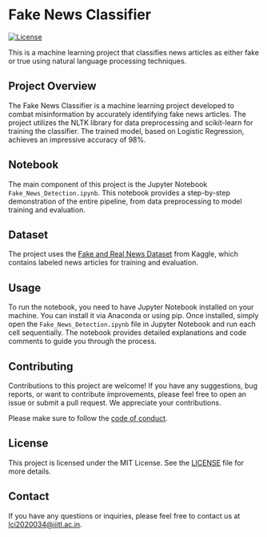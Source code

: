 # Fake News Classifier

[![License](https://img.shields.io/badge/license-MIT-blue.svg)](LICENSE)

This is a machine learning project that classifies news articles as either fake or true using natural language processing techniques.

## Project Overview

The Fake News Classifier is a machine learning project developed to combat misinformation by accurately identifying fake news articles. The project utilizes the NLTK library for data preprocessing and scikit-learn for training the classifier. The trained model, based on Logistic Regression, achieves an impressive accuracy of 98%.

## Notebook

The main component of this project is the Jupyter Notebook `Fake_News_Detection.ipynb`. This notebook provides a step-by-step demonstration of the entire pipeline, from data preprocessing to model training and evaluation.

## Dataset

The project uses the [Fake and Real News Dataset](https://www.kaggle.com/clmentbisaillon/fake-and-real-news-dataset) from Kaggle, which contains labeled news articles for training and evaluation.

## Usage

To run the notebook, you need to have Jupyter Notebook installed on your machine. You can install it via Anaconda or using pip. Once installed, simply open the `Fake_News_Detection.ipynb` file in Jupyter Notebook and run each cell sequentially. The notebook provides detailed explanations and code comments to guide you through the process.

## Contributing

Contributions to this project are welcome! If you have any suggestions, bug reports, or want to contribute improvements, please feel free to open an issue or submit a pull request. We appreciate your contributions.

Please make sure to follow the [code of conduct](CODE_OF_CONDUCT.md).

## License

This project is licensed under the MIT License. See the [LICENSE](LICENSE) file for more details.

## Contact

If you have any questions or inquiries, please feel free to contact us at [lci2020034@iiitl.ac.in](mailto:lci2020034@iiitl.ac.in).

